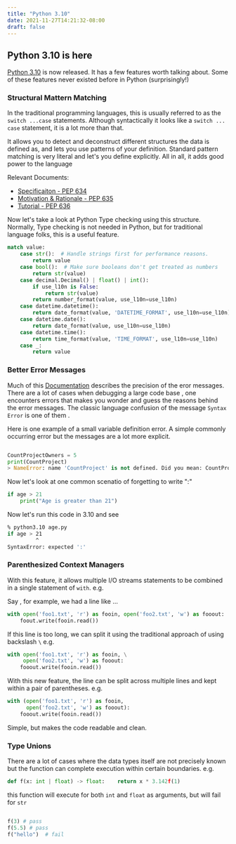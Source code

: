 ```yaml
---
title: "Python 3.10"
date: 2021-11-27T14:21:32-08:00
draft: false
---
```


## Python 3.10 is here

[Python 3.10](https://www.python.org/downloads/release/python-3100/) is now released. It has a few features worth talking about. Some of these features never existed before in Python (surprisingly!)

### __Structural Mattern Matching__

In the traditional programming languages, this is usually referred to as the `switch ...case`
statements. Although syntactically it looks like a `switch ... case` statement, it is a lot more than that.

It allows you to detect and deconstruct different structures the data is defined as, and lets you
use patterns of your definition. Standard pattern matching is very literal and let's you define explicitly. All in all, it adds good power to the language

Relevant Documents:

- [Specificaiton - PEP 634](https://www.python.org/dev/peps/pep-0634)
- [Motivation & Rationale - PEP 635](https://www.python.org/dev/peps/pep-0635)
- [Tutorial - PEP 636](https://www.python.org/dev/peps/pep-0636)

Now let's take a look at Python Type checking using this structure. Normally, Type checking is not needed in Python, but for traditional language folks, this is a useful feature.

```python
match value:
    case str():  # Handle strings first for performance reasons.
        return value
    case bool():  # Make sure booleans don't get treated as numbers
        return str(value)
    case decimal.Decimal() | float() | int():
        if use_l10n is False:
            return str(value)
        return number_format(value, use_l10n=use_l10n)
    case datetime.datetime():
        return date_format(value, 'DATETIME_FORMAT', use_l10n=use_l10n)
    case datetime.date():
        return date_format(value, use_l10n=use_l10n)
    case datetime.time():
        return time_format(value, 'TIME_FORMAT', use_l10n=use_l10n)
    case _:
        return value
```

### __Better Error Messages__

Much of this [Documentation](https://docs.python.org/3.10/whatsnew/3.10.html#better-error-messages) describes the precision of the eror messages. There are a lot of cases when debugging a large code base , one encounters errors that makes you wonder and guess the reasons behind the error messages.
The classic language confusion of the message `Syntax Error` is one of them .

Here is one example of a small variable definition error. A simple commonly occurring error but the messages are a lot more explicit.

```python

CountProjectOwners = 5
print(CountProject)
> NameError: name 'CountProject' is not defined. Did you mean: CountProjectOwners ?

```

Now let's look at one common scenatio of forgetting to write ":"

```python
if age > 21
    print("Age is greater than 21")
```

Now let's run this code in 3.10 and see

```bash
% python3.10 age.py
if age > 21    
         ^
SyntaxError: expected ':'
```

### __Parenthesized Context Managers__

With this feature, it allows multiple I/O streams statements to be combined in a single statement of `with`. e.g.

Say , for example, we had a line like ...

```python
with open('foo1.txt', 'r') as fooin, open('foo2.txt', 'w') as fooout:
    foout.write(fooin.read())
```

If this line is too long, we can split it using the traditional approach of using backslash `\`
e.g.

```python
with open('foo1.txt', 'r') as fooin, \
     open('foo2.txt', 'w') as fooout:
    fooout.write(fooin.read())
```

With this new feature, the line can be split across multiple lines and kept within a pair of
parentheses. e.g.

```python
with (open('foo1.txt', 'r') as fooin,
      open('foo2.txt', 'w') as fooout):
    fooout.write(fooin.read())
```

Simple, but makes the code readable and clean.

### __Type Unions__

There are a lot of cases where the data types itself are not precisely known but the
function can complete execution  within certain boundaries. e.g.

```python
def f(x: int | float) -> float:    return x * 3.142f(1)  
```

this function will execute for both `int` and `float` as arguments, but will fail for `str`

```python

f(3) # pass
f(5.5) # pass
f("hello")  # fail

```


